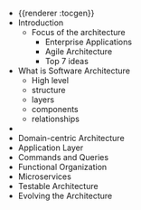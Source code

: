 - {{renderer :tocgen}}
- Introduction
	- Focus of the architecture
		- Enterprise Applications
		- Agile Architecture
		- Top 7 ideas
- What is Software Architecture
	- High level
	- structure
	- layers
	- components
	- relationships
-
- Domain-centric Architecture
- Application Layer
- Commands and Queries
- Functional Organization
- Microservices
- Testable Architecture
- Evolving the Architecture